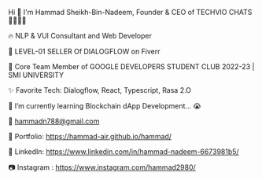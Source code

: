 Hi 👋 I'm Hammad Sheikh-Bin-Nadeem, Founder & CEO of TECHVIO CHATS 🤖👨🏻‍💻





🔥 NLP & VUI Consultant and Web Developer 

💸 LEVEL-01 SELLER Of DIALOGFLOW on Fiverr

📢 Core Team Member of GOOGLE DEVELOPERS STUDENT CLUB  2022-23 | SMI UNIVERSITY

✨ Favorite Tech: Dialogflow, React, Typescript, Rasa 2.O

📓 I’m currently learning Blockchain dApp Development... 😭

📧 hammadn788@gmail.com

🎨 Portfolio: https://hammad-air.github.io/hammad/

💼 LinkedIn: https://www.linkedin.com/in/hammad-nadeem-6673981b5/

📷 Instagram : https://www.instagram.com/hammad2980/

